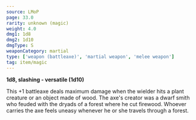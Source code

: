```yaml
---
source: LMoP
page: 33.0
rarity: unknown (magic)
weight: 4.0
dmg1: 1d8
dmg2: 1d10
dmgType: S
weaponCategory: martial
type: ['weapon (battleaxe)', 'martial weapon', 'melee weapon']
tag: item/magic
---
```


**1d8, slashing - versatile (1d10)**

This +1 battleaxe deals maximum damage when the wielder hits a plant creature or an object made of wood. The axe's creator was a dwarf smith who feuded with the dryads of a forest where he cut firewood. Whoever carries the axe feels uneasy whenever he or she travels through a forest.


